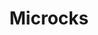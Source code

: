 ---
title: Microcks
categories:
  - cloud
docs:
  - id: java
    url: https://github.com/microcks/microcks-testcontainers-java
    example: |
      ```java
      var microcks = new MicrocksContainer(DockerImageName.parse("quay.io/microcks/microcks-uber:nightly"));
      microcks.start();
      ```
  - id: nodejs
    url: https://github.com/microcks/microcks-testcontainers-node
    example: |
      ```javascript
      const microcks = await new MicrocksContainer().start();
      ```
description: |
  Microcks is an open-source cloud-native platform for mocking and contract-testing all kinds of APIs. It supports REST [OpenAPI](https://www.openapis.org/), [gRPC](https://grpc.io/), [GraphQL](https://graphql.org/), [Async APIs](https://www.asyncapi.com/) and SOAP WebServices.

  Microcks allows you to work in isolation by cutting dependencies; it can also be used for contract-testing the API you're developing.
  
  Read more on [Microcks.io](https://microcks.io).
---